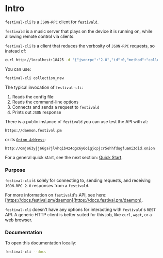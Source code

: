 # Intro
`festival-cli` is a `JSON-RPC` client for [`festivald`](https://docs.festival.pm/daemon).

`festivald` is a music server that plays on the device it is running on, while allowing remote control via clients.

`festival-cli` is a client that reduces the verbosity of `JSON-RPC` requests, so instead of:
```bash
curl http://localhost:18425 -d '{"jsonrpc":"2.0","id":0,"method":"collection_new","params":{"paths":null}}'
```
You can use:
```bash
festival-cli collection_new
```

The typical invocation of `festival-cli`:
1. Reads the config file
2. Reads the command-line options
3. Connects and sends a request to `festivald`
4. Prints out `JSON` response

There is a public instance of `festivald` you can use test the API with at:
```http
https://daemon.festival.pm
```
or its [`Onion Address`](https://docs.festival.pm/daemon/tor.html):
```http
http://omjo63yjj66ga7jlvhqib4z4qgx6y6oigjcpjcr5ehhfdugfuami3did.onion
```

For a general quick start, see the next section: [Quick Start](quick-start.md).

### Purpose
`festival-cli` is solely for connecting to, sending requests, and receiving `JSON-RPC 2.0` responses from a `festivald`.

For more information on `festivald`'s API, see here: [https://docs.festival.pm/daemon](https://docs.festival.pm/daemon).

`festival-cli` doesn't have any options for interacting with `festivald`'s `REST` API. A generic HTTP client is better suited for this job, like `curl`, `wget`, or a web browser.

### Documentation
To open this documentation locally:
```bash
festival-cli --docs
```
